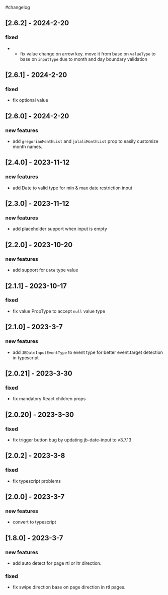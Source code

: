 #changelog
## [2.6.2] - 2024-2-20
### fixed
- - fix value change on arrow key. move it from base on `valueType` to base on `inputType` due to month and day boundary validation
## [2.6.1] - 2024-2-20
### fixed
- fix optional value
## [2.6.0] - 2024-2-20
### new features
- add `gregorianMonthList` and `jalaliMonthList` prop to easily customize month names.
## [2.4.0] - 2023-11-12
### new features
- add Date to valid type for min & max date restriction input
## [2.3.0] - 2023-11-12
### new features
- add placeholder support when input is empty
## [2.2.0] - 2023-10-20
### new features
- add support for `Date` type value
## [2.1.1] - 2023-10-17
### fixed
- fix value PropType to accept `null` value type
## [2.1.0] - 2023-3-7
### new features
- add `JBDateInputEventType` to event type for better event.target detection in typescript
## [2.0.21] - 2023-3-30
### fixed
- fix mandatory React children props
## [2.0.20] - 2023-3-30
### fixed
- fix trigger button bug by updating jb-date-input to v3.7.13
## [2.0.2] - 2023-3-8
### fixed
- fix typescript problems
## [2.0.0] - 2023-3-7
### new features
- convert to typescript
## [1.8.0] - 2023-3-7
### new features
- add auto detect for page rtl or ltr direction.
### fixed
- fix swipe direction base on page direction in rtl pages.

